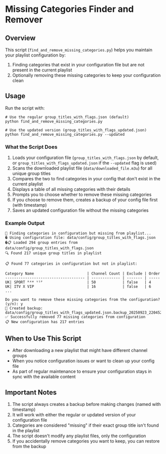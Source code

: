 # Missing Categories Finder and Remover

## Overview

This script (`find_and_remove_missing_categories.py`) helps you maintain your playlist configuration by:

1. Finding categories that exist in your configuration file but are not present in the current playlist
2. Optionally removing these missing categories to keep your configuration clean

## Usage

Run the script with:

```
# Use the regular group_titles_with_flags.json (default)
python find_and_remove_missing_categories.py

# Use the updated version (group_titles_with_flags_updated.json)
python find_and_remove_missing_categories.py --updated
```

### What the Script Does

1. Loads your configuration file (`group_titles_with_flags.json` by default, or `group_titles_with_flags_updated.json` if the `--updated` flag is used)
2. Scans the downloaded playlist file (`data/downloaded_file.m3u`) for all unique group titles
3. Compares the two to find categories in your config that don't exist in the current playlist
4. Displays a table of all missing categories with their details
5. Prompts you to choose whether to remove these missing categories
6. If you choose to remove them, creates a backup of your config file first (with timestamp)
7. Saves an updated configuration file without the missing categories

### Example Output

```
🔄 Finding categories in configuration but missing from playlist...
� Using configuration file: data/config/group_titles_with_flags.json
�📋 Loaded 294 group entries from data/config/group_titles_with_flags.json
🔍 Found 217 unique group titles in playlist

📋 Found 77 categories in configuration but not in playlist:

Category Name                        | Channel Count | Exclude | Order
------------------------------------ | ------------- | ------- | -----
UK| SPORT ᴿᴬᵂ ⱽᴵᴾ                    | 50            | false   | 4
UK| ITV X VIP                        | 16            | false   | 6
...

Do you want to remove these missing categories from the configuration? (y/n): y
💾 Created backup: data/config/group_titles_with_flags_updated.json.backup_20250923_220452
✅ Successfully removed 77 missing categories from configuration
📋 New configuration has 217 entries
```

## When to Use This Script

- After downloading a new playlist that might have different channel groups
- When you notice configuration issues or want to clean up your config file
- As part of regular maintenance to ensure your configuration stays in sync with the available content

## Important Notes

1. The script always creates a backup before making changes (named with timestamp)
2. It will work with either the regular or updated version of your configuration file
3. Categories are considered "missing" if their exact group title isn't found in the playlist
4. The script doesn't modify any playlist files, only the configuration
5. If you accidentally remove categories you want to keep, you can restore from the backup